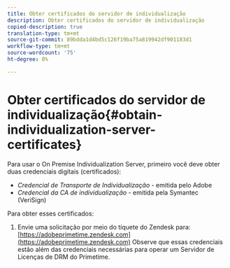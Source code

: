 ```yaml
---
title: Obter certificados do servidor de individualização
description: Obter certificados do servidor de individualização
copied-description: true
translation-type: tm+mt
source-git-commit: 89bdda1d4bd5c126f19ba75a819942df901183d1
workflow-type: tm+mt
source-wordcount: '75'
ht-degree: 0%

---
```



# Obter certificados do servidor de individualização{#obtain-individualization-server-certificates}

Para usar o On Premise Individualization Server, primeiro você deve obter duas credenciais digitais (certificados):

* *Credencial de Transporte de Individualização*  - emitida pelo Adobe
* *Credencial da CA de individualização*  - emitida pela Symantec (VeriSign)

Para obter esses certificados:

1. Envie uma solicitação por meio do tíquete do Zendesk para: [https://adobeprimetime.zendesk.com](https://adobeprimetime.zendesk.com)
Observe que essas credenciais estão além das credenciais necessárias para operar um Servidor de Licenças de DRM do Primetime.
